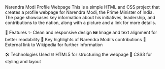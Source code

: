 Narendra Modi Profile Webpage
This is a simple HTML and CSS project that creates a profile webpage for Narendra Modi, the Prime Minister of India. The page showcases key information about his initiatives, leadership, and contributions to the nation, along with a picture and a link for more details.

📄 Features
✨ Clean and responsive design
🖼️ Image and text alignment for better readability
📌 Key highlights of Narendra Modi's contributions
🔗 External link to Wikipedia for further information

🛠️ Technologies Used
🌐 HTML5 for structuring the webpage
🎨 CSS3 for styling and layout
